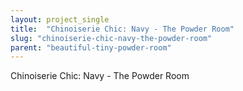 ```yaml
---
layout: project_single
title:  "Chinoiserie Chic: Navy - The Powder Room"
slug: "chinoiserie-chic-navy-the-powder-room"
parent: "beautiful-tiny-powder-room"
---
```

Chinoiserie Chic: Navy - The Powder Room